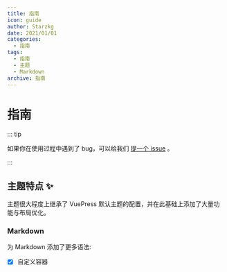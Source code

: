 ```yaml
---
title: 指南
icon: guide
author: Starzkg
date: 2021/01/01
categories:
  - 指南
tags:
  - 指南
  - 主题
  - Markdown
archive: 指南
---
```

# 指南

::: tip

如果你在使用过程中遇到了 bug，可以给我们 [提一个 issue](https://github.com/vuepress-star/vuepress-theme-star/issues) 。

:::

## 主题特点 ✨

主题很大程度上继承了 VuePress 默认主题的配置，并在此基础上添加了大量功能与布局优化。

<!-- more -->

### Markdown
为 Markdown 添加了更多语法:
- [x] 自定义容器

